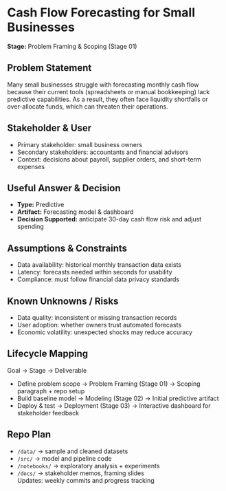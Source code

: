# Cash Flow Forecasting for Small Businesses
**Stage:** Problem Framing & Scoping (Stage 01)

## Problem Statement
Many small businesses struggle with forecasting monthly cash flow because their current tools (spreadsheets or manual bookkeeping) lack predictive capabilities. As a result, they often face liquidity shortfalls or over-allocate funds, which can threaten their operations.

## Stakeholder & User
- Primary stakeholder: small business owners
- Secondary stakeholders: accountants and financial advisors
- Context: decisions about payroll, supplier orders, and short-term expenses

## Useful Answer & Decision
- **Type:** Predictive  
- **Artifact:** Forecasting model & dashboard  
- **Decision Supported:** anticipate 30-day cash flow risk and adjust spending

## Assumptions & Constraints
- Data availability: historical monthly transaction data exists
- Latency: forecasts needed within seconds for usability
- Compliance: must follow financial data privacy standards

## Known Unknowns / Risks
- Data quality: inconsistent or missing transaction records
- User adoption: whether owners trust automated forecasts
- Economic volatility: unexpected shocks may reduce accuracy

## Lifecycle Mapping
Goal → Stage → Deliverable
- Define problem scope → Problem Framing (Stage 01) → Scoping paragraph + repo setup  
- Build baseline model → Modeling (Stage 02) → Initial predictive artifact  
- Deploy & test → Deployment (Stage 03) → Interactive dashboard for stakeholder feedback  

## Repo Plan
- `/data/` → sample and cleaned datasets  
- `/src/` → model and pipeline code  
- `/notebooks/` → exploratory analysis + experiments  
- `/docs/` → stakeholder memos, framing slides  
Updates: weekly commits and progress tracking
